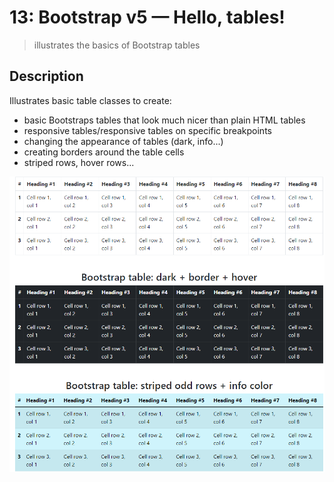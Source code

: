 # 13: Bootstrap v5 &mdash; Hello, tables!
> illustrates the basics of Bootstrap tables

## Description

Illustrates basic table classes to create:
+ basic Bootstraps tables that look much nicer than plain HTML tables
+ responsive tables/responsive tables on specific breakpoints
+ changing the appearance of tables (dark, info...)
+ creating borders around the table cells
+ striped rows, hover rows...

![Tables](docs/images/tables.png)